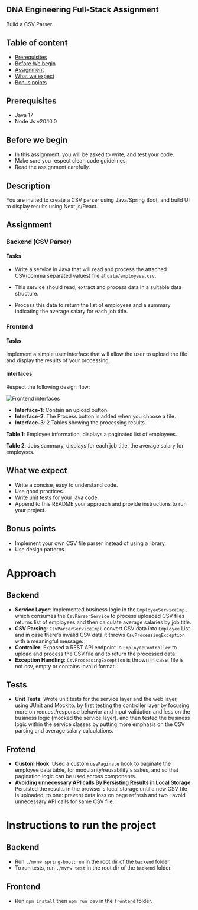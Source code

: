 ## DNA Engineering Full-Stack Assignment
Build a CSV Parser.

## Table of content
- [Prerequisites](#prerequisites)
- [Before We begin](#before-we-begin)
- [Assignment](#assignment)
- [What we expect](#what-we-expect)
- [Bonus points](#bonus-points)

## Prerequisites
- Java 17
- Node Js v20.10.0

## Before we begin
- In this assignment, you will be asked to write, and test your code.
- Make sure you respect clean code guidelines.
- Read the assignment carefully.

## Description
You are invited to create a CSV parser using Java/Spring Boot, and build UI to display results using Next.js/React.

## Assignment

### Backend (CSV Parser)

#### Tasks

- Write a service in Java that will read and process the attached CSV(comma separated values) file at `data/employees.csv`.

- This service should read, extract and process data in a suitable data structure.

- Process this data to return the list of employees and a summary indicating the average salary for each job title.

### Frontend

#### Tasks
Implement a simple user interface that will allow the user to upload the file and display the results of your processing.

#### Interfaces

Respect the following design flow:

![Frontend interfaces](./static/interfaces.png)

- **Interface-1**: Contain an upload button.
- **Interface-2**: The Process button is added when you choose a file.
- **Interface-3**: 2 Tables showing the processing results.

**Table 1**: Employee information, displays a paginated list of employees.

**Table 2**: Jobs summary, displays for each job title, the average salary for employees.

## What we expect
- Write a concise, easy to understand code.
- Use good practices.
- Write unit tests for your java code.
- Append to this README your approach and provide instructions to run your project.

## Bonus points
- Implement your own CSV file parser instead of using a library.
- Use design patterns.





# Approach


## Backend
- **Service Layer**: Implemented business logic in the `EmployeeServiceImpl` which consumes the `CsvParserService` to process uploaded CSV files returns list of employees and then calculate average salaries by job title.
- **CSV Parsing**: `CsvParserServiceImpl` convert CSV data into `Employee` List and in case there's invalid CSV data it throws `CsvProcessingException` with a meaningful message.
- **Controller**: Exposed a REST API endpoint in `EmployeeController` to upload and process the CSV file and to return the processed data.
- **Exception Handling**: `CsvProcessingException`  is thrown in case, file is not csv, empty or contains invalid format.

## Tests

- **Unit Tests**: Wrote unit tests for the service layer and the web layer, using JUnit and Mockito. by first testing the controller layer by focusing more on request/response behavior and input validation and less on the business logic (mocked the service layer). and then tested the business logic within the service classes by putting more emphasis on the CSV parsing and average salary calculations.

## Frotend 
- **Custom Hook**: Used a custom `usePaginate` hook to paginate the employee data table, for modularity/reusability's sakes, and so that pagination logic can be used across components.
- **Avoiding unnecessary API calls By Persisting Results in Local Storage**:
Persisted the results in the browser's local storage until a new CSV file is uploaded, to one: prevent  data loss on page refresh and two : avoid unnecessary API calls for same CSV file.




# Instructions to run the project


## Backend
- Run `./mvnw spring-boot:run` in the root dir of the `backend` folder.
- To run tests, run `./mvnw test` in the root dir of the `backend` folder.

## Frontend
- Run `npm install` then `npm run dev` in the `frontend` folder.



